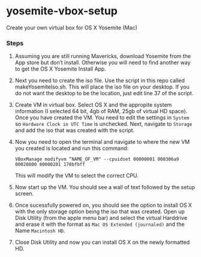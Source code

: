 yosemite-vbox-setup
===================
Create your own virtual box for OS X Yosemite (Mac)

### Steps

1. Assuming you are still running Mavericks, download Yosemite from
   the App store but don’t install. Otherwise you will need to find
   another way to get the OS X Yosemite Install App.

2. Next you need to create the iso file. Use the script in this repo
   called makeYosemiteIso.sh. This will place the iso file on your
   desktop. If you do not want the desktop to be the location, just edit
   line 37 of the script.

3. Create VM in virtual box. Select OS X and the appropite system
   information (I selected 64 bit, 4gb of RAM, 25gb of virtual HD space).
   Once you have created the VM. You need to edit the settings in `System`
   so `Hardware Clock in UTC Time` is unchecked. Next, navigate to
   `Storage` and add the iso that was created with the script.

4. Now you need to open the terminal and navigate to where the new VM you created is located
   and run this command:
   ```
   VBoxManage modifyvm “NAME_OF_VM" --cpuidset 00000001 000306a9 00020800 80000201 178bfbff
   ```
   This will modify the VM to select the correct CPU.

5. Now start up the VM. You should see a wall of text followed by the
   setup screen.

6. Once sucessfully powered on, you should see the option to install OS
   X with the only storage option being the iso that was created. Open up
   Disk Utility (from the apple menu bar) and select the virtual Harddrive
   and erase it with the format as `Mac OS Extended (journaled)` and the \
   Name `Macintosh HD`.

7. Close Disk Utility and now you can install OS X on the newly
   formatted HD.
